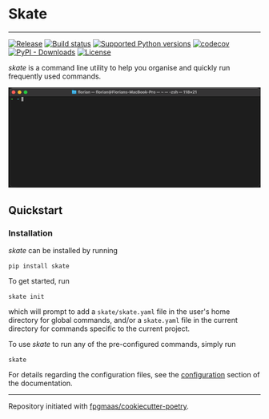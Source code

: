 <p align="center">
  <h1>Skate</h1>
</p>

---

[![Release](https://img.shields.io/github/v/release/fpgmaas/skate)](https://img.shields.io/github/v/release/fpgmaas/skate)
[![Build status](https://img.shields.io/github/workflow/status/fpgmaas/skate/Main/main)](https://github.com/fpgmaas/skate/actions/workflows/main.yml?query=branch%3Amain)
[![Supported Python versions](https://img.shields.io/pypi/pyversions/skate)](https://pypi.org/project/skate/)
[![codecov](https://codecov.io/gh/fpgmaas/skate/branch/main/graph/badge.svg)](https://codecov.io/gh/fpgmaas/skate)
[![PyPI - Downloads](https://img.shields.io/pypi/dm/skate)](https://pypistats.org/packages/skate)
[![License](https://img.shields.io/github/license/fpgmaas/skate)](https://img.shields.io/github/license/fpgmaas/skate)

_skate_ is a command line utility to help you organise and quickly run frequently used commands.

<p align="center">
<img src="skate.gif"/>
</p>

## Quickstart

### Installation

_skate_ can be installed by running

```shell
pip install skate
```

To get started, run

```shell
skate init
```

which will prompt to add a `skate/skate.yaml` file in the user's home directory for global commands, and/or a `skate.yaml` file in the current directory for commands specific to the current project. 

To use _skate_ to run any of the pre-configured commands, simply run

```
skate
```

For details regarding the configuration files, see the [configuration](https://fpgmaas.github.io/skate/configuration) section of the documentation.

---

Repository initiated with [fpgmaas/cookiecutter-poetry](https://github.com/fpgmaas/cookiecutter-poetry).

